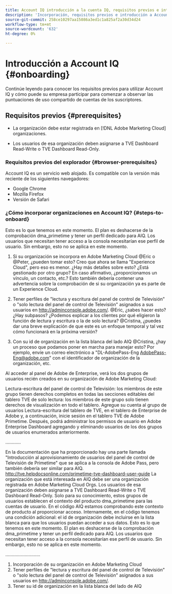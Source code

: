 ```yaml
---
title: Account IQ introducción a la cuenta IQ, requisitos previos e integración
description: 'Incorporación, requisitos previos e introducción a Account IQ. '
source-git-commit: 258ce10297aa15086a3ed1c1a825af2a30d34d24
workflow-type: tm+mt
source-wordcount: '632'
ht-degree: 0%

---
```



# Introducción a Account IQ {#onboarding}

Continúe leyendo para conocer los requisitos previos para utilizar Account IQ y cómo puede su empresa participar para comenzar a observar las puntuaciones de uso compartido de cuentas de los suscriptores.

## Requisitos previos {#prerequisites}

* La organización debe estar registrada en [!DNL Adobe Marketing Cloud] organizaciones.

* Los usuarios de esa organización deben asignarse a TVE Dashboard Read-Write o TVE Dashboard Read-Only.

### Requisitos previos del explorador {#browser-prerequisites}

Account IQ es un servicio web alojado. Es compatible con la versión más reciente de los siguientes navegadores:

* Google Chrome
* Mozilla Firefox
* Versión de Safari

### ¿Cómo incorporar organizaciones en Account IQ? {#steps-to-onboard}


Esto es lo que tenemos en este momento. El plan es deshacerse de la comprobación dma_primetime y tener un perfil dedicado para AIQ. Los usuarios que necesitan tener acceso a la consola necesitarían ese perfil de usuario. Sin embargo, esto no se aplica en este momento.

1. Si su organización se incorpora en Adobe Marketing Cloud @Eric o @Peter, ¿pueden tomar esto?  Creo que ahora se llama &quot;Experience Cloud&quot;, pero eso es menor.  ¿Hay más detalles sobre esto? ¿Está gestionado por otro grupo? En caso afirmativo, ¿proporcionamos un vínculo, un contacto, etc.? Esto también debería contener una advertencia sobre la comprobación de si su organización ya es parte de un Experience Cloud.

2. Tener perfiles de &quot;lectura y escritura del panel de control de Televisión&quot; o &quot;solo lectura del panel de control de Televisión&quot; asignados a sus usuarios en http://adminconsole.adobe.com/.
@Eric, ¿sabes hacer esto?  ¿Hay subpasos?  ¿Podemos explicar a los clientes por qué eligieron la función de lectura y escritura o la de solo lectura?
@Cristina, ¿puedes dar una breve explicación de que este es un enfoque temporal y tal vez cómo funcionará en la próxima versión?

3. Con su id de organización en la lista blanca del lado AIQ @Cristina, ¿hay un proceso que podamos poner en marcha para manejar esto?  Por ejemplo, envíe un correo electrónico a &quot;DL-AdobePass-Eng AdobePass-Eng@adobe.com&quot; con el identificador de organización de la organización, etc.

<!-- these user groups set dma_primetime product context for the user accounts. In AIQ code we’re checking for this product context when providing access. Internally, in the code we have an additional condition: the org id should be whitelisted in order for the users to get access to their data. -->

Al acceder al panel de Adobe de Enterprise, verá los dos grupos de usuarios recién creados en su organización de Adobe Marketing Cloud:

Lectura-escritura del panel de control de Televisión: los miembros de este grupo tienen derechos completos en todas las secciones editables del tablero TVE de solo lectura: los miembros de este grupo solo tienen derechos de visualización en todo el tablero. Agregue su cuenta al grupo de usuarios Lectura-escritura del tablero de TVE, en el tablero de Enterprise de Adobe y, a continuación, inicie sesión en el tablero TVE de Adobe Primetime.  Después, podrá administrar los permisos de usuario en Adobe Enterprise Dashboard agregando y eliminando usuarios de los dos grupos de usuarios enumerados anteriormente.

............

En la documentación que ha proporcionado hay una parte llamada &quot;Introducción al aprovisionamiento de usuarios del panel de control de Televisión de Primetime&quot; que se aplica a la consola de Adobe Pass, pero también debería ser similar para AIQ.
http://tve.helpdocsonline.com/primetime-tve-dashboard-user-guide La organización que está interesada en AIQ debe ser una organización registrada en Adobe Marketing Cloud Orgs. Los usuarios de esa organización deben asignarse a TVE Dashboard Read-Write o TVE Dashboard Read-Only.
Solo para su conocimiento, estos grupos de usuarios establecen el contexto del producto dma_primetime para las cuentas de usuario. En el código AIQ estamos comprobando este contexto de producto al proporcionar acceso. Internamente, en el código tenemos una condición adicional: el id de organización debe incluirse en la lista blanca para que los usuarios puedan acceder a sus datos.
Esto es lo que tenemos en este momento. El plan es deshacerse de la comprobación dma_primetime y tener un perfil dedicado para AIQ. Los usuarios que necesitan tener acceso a la consola necesitarían ese perfil de usuario. Sin embargo, esto no se aplica en este momento.

...........................

1. Incorporación de su organización en Adobe Marketing Cloud
2. Tener perfiles de &quot;lectura y escritura del panel de control de Televisión&quot; o &quot;solo lectura del panel de control de Televisión&quot; asignados a sus usuarios en http://adminconsole.adobe.com/.
3. Tener su id de organización en la lista blanca del lado de AIQ
